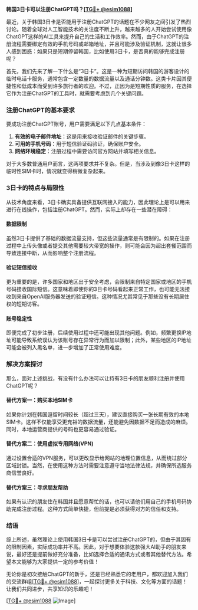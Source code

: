 **韩国3日卡可以注册ChatGPT吗？[[TG💪+ @esim1088](https://t.me/s/esim1088)]**

最近，关于韩国3日卡是否能用于注册ChatGPT的话题在不少网友之间引发了热烈讨论。随着全球对人工智能技术的关注度不断上升，越来越多的人开始尝试使用像ChatGPT这样的AI工具来提升自己的生活和工作效率。然而，由于ChatGPT的注册流程需要绑定有效的手机号码或邮箱地址，并且可能涉及验证机制，这就让很多人感到困惑：如果只是短期停留韩国，比如使用3日卡，是否真的能够完成注册呢？

首先，我们先来了解一下什么是“3日卡”。这是一种为短期访问韩国的游客设计的临时电话卡服务，通常包含一定数量的数据流量以及通话分钟数。这类卡片因其便捷性和低成本而受到许多旅行者的欢迎。不过，正因为是短期性质的服务，在选择它作为注册ChatGPT的工具时，就需要考虑到几个关键问题。

### 注册ChatGPT的基本要求

要成功注册ChatGPT账号，用户需要满足以下几点基本条件：
1. **有效的电子邮件地址**：这是用来接收验证邮件的关键步骤。
2. **可用的手机号码**：用于短信验证码验证，确保账户安全。
3. **网络环境稳定**：注册过程中需要访问官方网站并填写相关信息。

对于大多数普通用户而言，这两项要求并不复杂。但是，当涉及到像3日卡这样的临时性SIM卡时，情况就变得稍微复杂起来。

### 3日卡的特点与局限性

从技术角度来看，3日卡确实具备提供互联网接入的能力，因此理论上是可以用来进行在线操作，包括注册ChatGPT。然而，实际上却存在一些潜在障碍：

#### 数据限制
虽然3日卡提供了基础的数据流量支持，但这些流量通常是有限制的。如果在注册过程中上传头像或者提交其他需要较大带宽的操作，则可能会因为超出套餐范围而导致连接中断，从而影响整个注册流程。

#### 验证短信接收
更为重要的是，许多国家和地区出于安全考虑，会限制来自特定国家或地区的手机号码接收国际短信。这意味着即使你的3日卡号码看起来正常工作，也可能无法接收到来自OpenAI服务器发送的验证短信。这种情况尤其常见于那些没有长期居住权的短期访客。

#### 账号稳定性
即便完成了初步注册，后续使用过程中还可能出现其他问题。例如，频繁更换IP地址可能导致系统误认为该账号存在异常行为而加以限制；此外，某些地区的IP地址可能会被列入黑名单，进一步增加了正常使用难度。

### 解决方案探讨

那么，面对上述挑战，有没有什么办法可以让持有3日卡的朋友顺利注册并使用ChatGPT呢？

#### 替代方案一：购买本地SIM卡
如果你计划在韩国逗留时间较长（超过三天），建议直接购买一张长期有效的本地SIM卡。这样不仅能享受更充裕的数据流量，还能避免因数据不足而造成的麻烦。同时，本地运营商提供的号码也更容易通过验证。

#### 替代方案二：使用虚拟专用网络(VPN)
通过设置合适的VPN服务，可以更改显示给网站的地理位置信息，从而绕过部分区域封锁。当然，在使用这种方法时需要注意遵守当地法律法规，并确保所选服务商信誉良好。

#### 替代方案三：寻求朋友帮助
如果有认识的朋友住在韩国并且愿意帮忙的话，也可以请他们用自己的手机号码协助完成注册过程。这种方式简单快捷，但前提是必须获得对方的信任和支持。

### 结语

综上所述，虽然理论上使用韩国3日卡是可以尝试注册ChatGPT的，但由于其固有的限制因素，实际成功率并不高。因此，对于想要体验这款强大AI助手的朋友来说，最好还是提前做好充分准备，比如选择合适的通讯方式或者其他替代方法。希望本文能够为大家提供一定的参考价值！

无论你是初次接触ChatGPT的新手，还是已经熟悉它的老用户，都欢迎加入我们的交流群组[[TG💪+ @esim1088](https://t.me/s/esim1088)]，一起探讨更多关于科技、文化等方面的话题！让我们共同进步，共享知识的乐趣吧！

[[TG💪+ @esim1088](https://t.me/s/esim1088) ![Image](https://i.postimg.cc/4NQfJmqS/Snipaste-2025-05-13-00-14-12.png)]